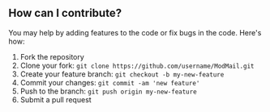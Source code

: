<h2>How can I contribute?</h2>
<p>You may help by adding features to the code or fix bugs in the code. Here's how:</p>
<ol>
  <li>Fork the repository</li>
  <li>Clone your fork: <code>git clone https://github.com/username/ModMail.git</code></li>
  <li>Create your feature branch: <code>git checkout -b my-new-feature</code></li>
  <li>Commit your changes: <code>git commit -am 'new feature'</code></li>
  <li>Push to the branch: <code>git push origin my-new-feature</code></li>
  <li>Submit a pull request</li>
</ol>